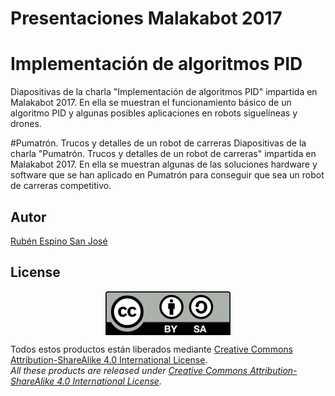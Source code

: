# Presentaciones Malakabot 2017
# Implementación de algoritmos PID
Diapositivas de la charla "Implementación de algoritmos PID" impartida en Malakabot 2017. En ella se muestran el funcionamiento básico de un algoritmo PID y algunas posibles aplicaciones en robots siguelíneas y drones.

#Pumatrón. Trucos y detalles de un robot de carreras
Diapositivas de la charla "Pumatrón. Trucos y detalles de un robot de carreras" impartida en Malakabot 2017. En ella se muestran algunas de las soluciones hardware y software que se han aplicado en Pumatrón para conseguir que sea un robot de carreras competitivo.

## Autor
[Rubén Espino San José](https://github.com/Resaj)

## License
<p align="center">
<img src="../license/by-sa.png" align = "center">
</p>

Todos estos productos están liberados mediante [Creative Commons Attribution-ShareAlike 4.0 International License](http://creativecommons.org/licenses/by-sa/4.0/).  
_All these products are released under [Creative Commons Attribution-ShareAlike 4.0 International License](http://creativecommons.org/licenses/by-sa/4.0/)._
